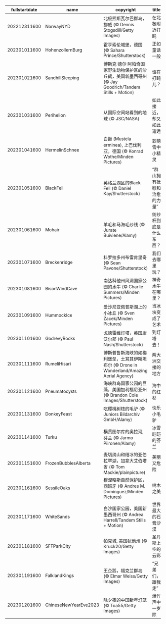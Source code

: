 |fullstartdate|name|copyright|title|image|
|--|--|--|--|--|
202212311600|NorwayNYD|北极熊斯瓦尔巴群岛，挪威 (© Dennis Stogsdill/Getty Images)|在北极附近打盹|![](/zh-CN/2023/01/202212311600NorwayNYD.jpg)|
202301011600|HohenzollernBurg|霍亨索伦城堡，德国 (© Sahara Prince/Shutterstock)|正如童话一般|![](/zh-CN/2023/01/202301011600HohenzollernBurg.jpg)|
202301021600|SandhillSleeping|博斯克·德尔·阿帕奇国家野生动物保护区的沙丘鹤，美国新墨西哥州 (© Jay Goodrich/Tandem Stills + Motion)|谁在打盹儿？|![](/zh-CN/2023/01/202301021600SandhillSleeping.jpg)|
202301031600|Perihelion|从国际空间站看到的地球 (© JSC/NASA)|如此接近，却又如此遥远|![](/zh-CN/2023/01/202301031600Perihelion.jpg)|
202301041600|HermelinSchnee|白鼬 (Mustela erminea), 上巴伐利亚，德国 (© Konrad Wothe/Minden Pictures)|软萌雪中小精灵|![](/zh-CN/2023/01/202301041600HermelinSchnee.jpg)|
202301051600|BlackFell|英格兰湖区的Black Fell (© Daniel Kay/Shutterstock)|“群山拥有抚慰和治愈的力量”|![](/zh-CN/2023/01/202301051600BlackFell.jpg)|
202301061600|Mohair|羊毛和马海毛纱线 (© Jurate Buiviene/Alamy)|纺纱杆到底是什么东西？|![](/zh-CN/2023/01/202301061600Mohair.jpg)|
202301071600|Breckenridge|科罗拉多州布雷肯里奇 (© Sean Pavone/Shutterstock)|我们去哪里玩？|![](/zh-CN/2023/01/202301071600Breckenridge.jpg)|
202301081600|BisonWindCave|南达科他州风洞国家公园的水牛 (© Charlie Summers/Minden Pictures)|神奇水牛在哪里？|![](/zh-CN/2023/01/202301081600BisonWindCave.jpg)|
202301091600|HummockIce|爱沙尼亚佩普斯湖上的小冰丘 (© Sven Zacek/Minden Pictures)|当冰块变成了艺术|![](/zh-CN/2023/01/202301091600HummockIce.jpg)|
202301101600|GodrevyRocks|戈德雷维灯塔，英国康沃尔郡 (© Paul Nash/Shutterstock)|到灯塔去！|![](/zh-CN/2023/01/202301101600GodrevyRocks.jpg)|
202301111600|RumeliHisari|博斯普鲁斯海峡的如梅利堡垒，土耳其伊斯坦布尔 (© Drone in Wonderland/Amazing Aerial Agency)|两大洲交接的地方|![](/zh-CN/2023/01/202301111600RumeliHisari.jpg)|
202301121600|Pneumatocysts|海峡群岛国家公园的巨藻，美国加利福尼亚州 (© Brandon Cole Images/Shutterstock)|海中的红杉|![](/zh-CN/2023/01/202301121600Pneumatocysts.jpg)|
202301131600|DonkeyFeast|吃樱桃树枝的毛驴 (© Juniors Bildarchiv GmbH/Alamy)|快乐小毛驴|![](/zh-CN/2023/01/202301131600DonkeyFeast.jpg)|
202301141600|Turku|横贯图尔库的奥拉河, 芬兰 (© Jarmo Piironen/Alamy)|冰雪皑皑的芬兰|![](/zh-CN/2023/01/202301141600Turku.jpg)|
202301151600|FrozenBubblesAlberta|麦切纳山和结冰的亚伯拉罕湖，加拿大艾伯塔省 (© Tom Mackie/plainpicture)|美丽又危险|![](/zh-CN/2023/01/202301151600FrozenBubblesAlberta.jpg)|
202301161600|SessileOaks|穆涅略斯自然保护区，西班牙 (© Andres M. Dominguez/Minden Pictures)|树木之美|![](/zh-CN/2023/01/202301161600SessileOaks.jpg)|
202301171600|WhiteSands|白沙国家公园，美国新墨西哥州 (© Andrea Harrell/Tandem Stills + Motion)|世界最大的石膏沙漠|![](/zh-CN/2023/01/202301171600WhiteSands.jpg)|
202301181600|SFFParkCity|帕克城, 美国犹他州 (© Kruck20/Getty Images)|圣丹斯上空的云彩|![](/zh-CN/2023/01/202301181600SFFParkCity.jpg)|
202301191600|FalklandKings|王企鹅，福克兰群岛 (© Elmar Weiss/Getty Images)|“兄弟们，跟我走”|![](/zh-CN/2023/01/202301191600FalklandKings.jpg)|
202301201600|ChineseNewYearEve2023|除夕夜的中国新年灯笼 (© Toa55/Getty Images)|爆竹声中一岁除|![](/zh-CN/2023/01/202301201600ChineseNewYearEve2023.jpg)|
